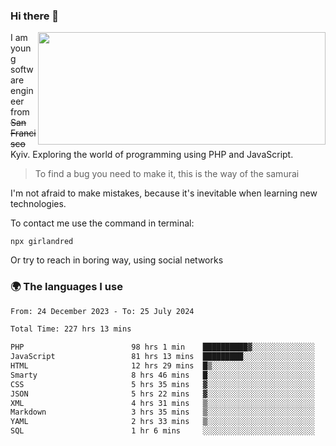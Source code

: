 ### Hi there 👋  

<img align='right' src="https://github-readme-stats.vercel.app/api?username=girlandred&count_private=true&show_icons=true&include_all_commits=true&hide_rank=true&hide_title=true&theme=buefy&card_width=300" width=460 height=180>


I am young software engineer from ~~San Francisco~~ Kyiv. Exploring the world of programming using PHP and JavaScript.


> To find a bug you need to make it, this is the way of the samurai



I'm not afraid to make mistakes, because it's inevitable when learning new technologies.

To contact me use the command in terminal:

```
npx girlandred
```

Or try to reach in boring way, using social networks


### 🌍 The languages I use

<!--START_SECTION:waka-->

```txt
From: 24 December 2023 - To: 25 July 2024

Total Time: 227 hrs 13 mins

PHP                        98 hrs 1 min    ██████████▓░░░░░░░░░░░░░░   43.13 %
JavaScript                 81 hrs 13 mins  █████████░░░░░░░░░░░░░░░░   35.75 %
HTML                       12 hrs 29 mins  █▒░░░░░░░░░░░░░░░░░░░░░░░   05.50 %
Smarty                     8 hrs 46 mins   █░░░░░░░░░░░░░░░░░░░░░░░░   03.86 %
CSS                        5 hrs 35 mins   ▓░░░░░░░░░░░░░░░░░░░░░░░░   02.46 %
JSON                       5 hrs 22 mins   ▓░░░░░░░░░░░░░░░░░░░░░░░░   02.36 %
XML                        4 hrs 31 mins   ▒░░░░░░░░░░░░░░░░░░░░░░░░   01.99 %
Markdown                   3 hrs 35 mins   ▒░░░░░░░░░░░░░░░░░░░░░░░░   01.58 %
YAML                       2 hrs 33 mins   ▒░░░░░░░░░░░░░░░░░░░░░░░░   01.12 %
SQL                        1 hr 6 mins     ░░░░░░░░░░░░░░░░░░░░░░░░░   00.49 %
```

<!--END_SECTION:waka-->
